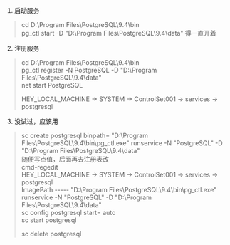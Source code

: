 
1. 启动服务
>cd D:\Program Files\PostgreSQL\9.4\bin  
>pg_ctl start -D "D:\Program Files\PostgreSQL\9.4\data"     得一直开着  

2. 注册服务
>cd D:\Program Files\PostgreSQL\9.4\bin  
>pg_ctl register -N PostgreSQL -D "D:\Program Files\PostgreSQL\9.4\data"  
>net start PostgreSQL  
>
>HEY_LOCAL_MACHINE -> SYSTEM -> ControlSet001 -> services -> postgresql  
	
3. 没试过，应该用
>sc create postgresql binpath= "D:\Program Files\PostgreSQL\9.4\bin\pg_ctl.exe" runservice -N "PostgreSQL" -D "D:\Program Files\PostgreSQL\9.4\data"  
>随便写点值，后面再去注册表改  
>cmd-regedit  
>HEY_LOCAL_MACHINE -> SYSTEM -> ControlSet001 -> services -> postgresql  
>ImagePath  -----  "D:\Program Files\PostgreSQL\9.4\bin\pg_ctl.exe" runservice -N "PostgreSQL" -D "D:\Program Files\PostgreSQL\9.4\data"  
>sc config postgresql start= auto  
>sc start postgresql   
>
>sc delete postgresql  
